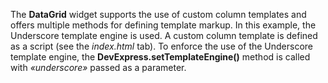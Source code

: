 The **DataGrid** widget supports the use of&nbsp;custom column templates and offers multiple methods for defining template markup. In&nbsp;this example, the Underscore template engine is&nbsp;used. A&nbsp;custom column template is&nbsp;defined as&nbsp;a&nbsp;script (see the _index.html_ tab). To&nbsp;enforce the use of&nbsp;the Underscore template engine, the **DevExpress.setTemplateEngine()** method is&nbsp;called with _&laquo;underscore&raquo;_ passed as&nbsp;a&nbsp;parameter.